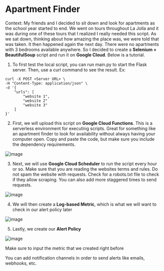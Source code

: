 # Apartment Finder

Context: My friends and I decided to sit down and look for apartments as the school year started to end. We went on tours throughout La Jolla and it was during one of these tours that I realized I really needed this
script. As we sat down, thinking about how amazing the place was, we were told that was taken. It then happened again the next day. There were no apartments with 3 bedrooms available anywhere. So I decided to create
a **Selenium + BeautifulSoup** script and run it on **Google Cloud**. Below is a tutorial.

1. To first test the local script, you can run main.py to start the Flask server. Then, use a curl command to see the result.
Ex:
```
curl -X POST <Server URL> \
-H "Content-Type: application/json" \
-d '{
    "urls": [
        "website 1",
        "website 2"
        "website 3"
    ]
}'
```

2. First, we will upload this script on **Google Cloud Functions**. This is a serverless environment for executing scripts. Great for something like an apartment finder to look for availability without always having your 
computer open. Copy and paste the code, but make sure you include the dependency requirements.

![image](https://github.com/hwu27/apartment_finder/assets/130116077/5c2bcb75-34ef-4f07-a954-c81d5474b515)

3. Next, we will use **Google Cloud Scheduler** to run the script every hour or so. Make sure that you are reading the websites terms and rules. Do not spam the website with requests. Check for a robots.txt file to check if they allow scraping. You can also add more staggered times
to send requests.

![image](https://github.com/hwu27/apartment_finder/assets/130116077/67e16959-c512-4f84-9451-8544a7aa924a)

4. We will then create a **Log-based Metric**, which is what we will want to check in our alert policy later

![image](https://github.com/hwu27/apartment_finder/assets/130116077/b49f14a2-983c-41ad-8a81-0d942148d105)

5. Lastly, we create our **Alert Policy**

![image](https://github.com/hwu27/apartment_finder/assets/130116077/09ac1a42-d123-499e-acf9-b29a79287d66)

Make sure to input the metric that we created right before

You can add notification channels in order to send alerts like emails, webhooks, etc.


